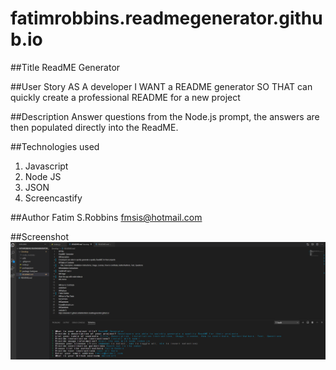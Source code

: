 # fatimrobbins.readmegenerator.github.io
##Title
ReadME Generator

##User Story
AS A developer
I WANT a README generator
SO THAT can quickly create a professional README for a new project

##Description
Answer questions from the Node.js prompt, the answers are then populated directly into the ReadME.

##Technologies used 
1. Javascript
2. Node JS
3. JSON
4. Screencastify

##Author
Fatim S.Robbins
fmsis@hotmail.com

##Screenshot
<img src="screenshot.png" alt="project screenshot">

